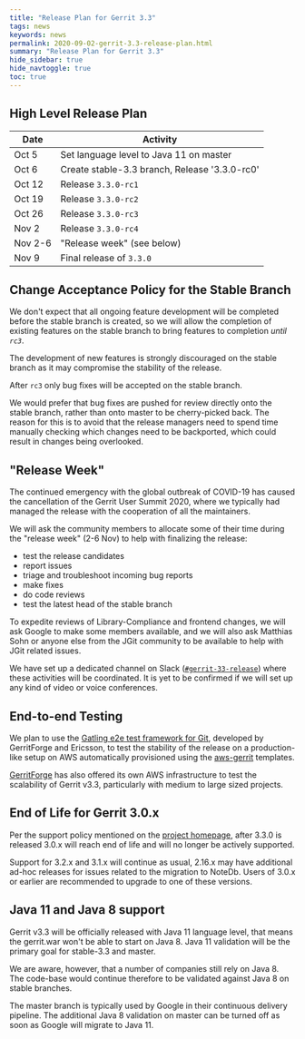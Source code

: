 ```yaml
---
title: "Release Plan for Gerrit 3.3"
tags: news
keywords: news
permalink: 2020-09-02-gerrit-3.3-release-plan.html
summary: "Release Plan for Gerrit 3.3"
hide_sidebar: true
hide_navtoggle: true
toc: true
---
```


## High Level Release Plan

| Date      | Activity                                           |
|-----------|----------------------------------------------------|
| Oct 5     | Set language level to Java 11 on master            |
| Oct 6     | Create stable-3.3 branch, Release '3.3.0-rc0'      |
| Oct 12    | Release `3.3.0-rc1`                                |
| Oct 19    | Release `3.3.0-rc2`                                |
| Oct 26    | Release `3.3.0-rc3`                                |
| Nov 2     | Release `3.3.0-rc4`                                |
| Nov 2-6   | "Release week" (see below)                         |
| Nov 9     | Final release of `3.3.0`                           |

## Change Acceptance Policy for the Stable Branch

We don't expect that all ongoing feature development will be completed before
the stable branch is created, so we will allow the completion of existing features
on the stable branch to bring features to completion *until `rc3`*.

The development of new features is strongly discouraged on the stable branch
as it may compromise the stability of the release.

After `rc3` only bug fixes will be accepted on the stable branch.

We would prefer that bug fixes are pushed for review directly onto the stable
branch, rather than onto master to be cherry-picked back. The reason for this
is to avoid that the release managers need to spend time manually checking
which changes need to be backported, which could result in changes being
overlooked.

## "Release Week"

The continued emergency with the global outbreak of COVID-19 has caused the
cancellation of the Gerrit User Summit 2020, where we typically had managed
the release with the cooperation of all the maintainers.

We will ask the community members to allocate some of their time during the
"release week" (2-6 Nov) to help with finalizing the release:

- test the release candidates
- report issues
- triage and troubleshoot incoming bug reports
- make fixes
- do code reviews
- test the latest head of the stable branch

To expedite reviews of Library-Compliance and frontend changes, we will ask
Google to make some members available, and we will also ask Matthias Sohn or
anyone else from the JGit community to be available to help with JGit related
issues.

We have set up a dedicated channel on Slack
([`#gerrit-33-release`](https://gerritcodereview.slack.com/archives/C01AB8FANQ1))
where these activities will be coordinated. It is yet to be confirmed if we will
set up any kind of video or voice conferences.

## End-to-end Testing

We plan to use the
[Gatling e2e test framework for Git](https://gerrit-review.googlesource.com/Documentation/dev-e2e-tests.html),
developed by GerritForge and Ericsson, to test the stability of the release on a production-like
setup on AWS automatically provisioned using the [aws-gerrit](https://gerrit.googlesource.com/aws-gerrit)
templates.

[GerritForge](https://www.gerritforge.com) has also offered its own AWS infrastructure to test the
scalability of Gerrit v3.3, particularly with medium to large sized projects.

## End of Life for Gerrit 3.0.x

Per the support policy mentioned on the
[project homepage](https://www.gerritcodereview.com/support.html#supported-versions),
after 3.3.0 is released 3.0.x will reach end of life and will no longer be
actively supported.

Support for 3.2.x and 3.1.x will continue as usual, 2.16.x may have additional ad-hoc
releases for issues related to the migration to NoteDb.
Users of 3.0.x or earlier are recommended to upgrade to one of these versions.

## Java 11 and Java 8 support

Gerrit v3.3 will be officially released with Java 11 language level, that means
the gerrit.war won't be able to start on Java 8.
Java 11 validation will be the primary goal for stable-3.3 and master.

We are aware, however, that a number of companies still rely on Java 8. The code-base
would continue therefore to be validated against Java 8 on stable branches.

The master branch is typically used by Google in their continuous delivery pipeline.
The additional Java 8 validation on master can be turned off as soon as Google will migrate
to Java 11.
